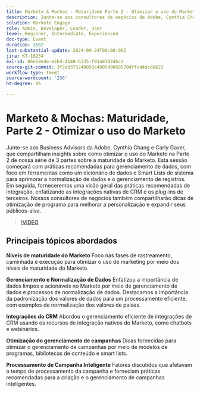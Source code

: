 ```yaml
---
title: Marketo & Mochas - Maturidade Parte 2 - Otimizar o uso do Marketo
description: Junte-se aos consultores de negócios da Adobe, Cynthia Chang e Carly Gaver, para a Parte 2 da série Marketo Maturity, com foco no gerenciamento de dados, integrações de CRM e otimização de campanha para aprimorar o uso do Marketo, com perguntas e respostas ao vivo.
solution: Marketo Engage
role: Admin, Developer, Leader, User
level: Beginner, Intermediate, Experienced
doc-type: Event
duration: 3562
last-substantial-update: 2024-09-24T00:00:00Z
jira: KT-16234
exl-id: 06e58ede-e2bd-4b48-b335-f91a818246cd
source-git-commit: 3f2a8375249858c4905d9058570dffcd4dcd8622
workflow-type: tm+mt
source-wordcount: '256'
ht-degree: 0%

---
```


# Marketo &amp; Mochas: Maturidade, Parte 2 - Otimizar o uso do Marketo

Junte-se aos Business Advisors da Adobe, Cynthia Chang e Carly Gaver, que compartilham insights sobre como otimizar o uso do Marketo na Parte 2 de nossa série de 3 partes sobre a maturidade do Marketo. Esta sessão começará com práticas recomendadas para gerenciamento de dados, com foco em ferramentas como um dicionário de dados e Smart Lists de sistema para aprimorar a normalização de dados e o gerenciamento de registros. Em seguida, forneceremos uma visão geral das práticas recomendadas de integração, enfatizando as integrações nativas de CRM e os plug-ins de terceiros. Nossos consultores de negócios também compartilharão dicas de otimização de programa para melhorar a personalização e expandir seus públicos-alvo.

>[!VIDEO](https://video.tv.adobe.com/v/3434699/?learn=on)

## Principais tópicos abordados

**Níveis de maturidade do Marketo**
Foco nas fases de rastreamento, caminhada e execução para otimizar o uso de marketing por meio dos níveis de maturidade do Marketo.

**Gerenciamento e Normalização de Dados**
Enfatizou a importância de dados limpos e acionáveis no Marketo por meio de gerenciamento de dados e processos de normalização de dados.
Destacamos a importância da padronização dos valores de dados para um processamento eficiente, com exemplos de normalização dos valores de países.

**Integrações do CRM**
Abordou o gerenciamento eficiente de integrações de CRM usando os recursos de integração nativos do Marketo, como chatbots e webinários.

**Otimização do gerenciamento de campanhas**
Dicas fornecidas para otimizar o gerenciamento de campanhas por meio de modelos de programas, bibliotecas de conteúdo e smart lists.

**Processamento de Campanha Inteligente**
Fatores discutidos que afetavam o tempo de processamento da campanha e forneciam práticas recomendadas para a criação e o gerenciamento de campanhas inteligentes.
